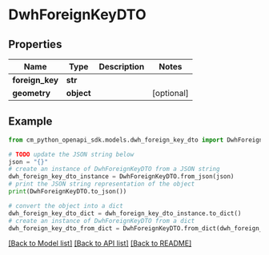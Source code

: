 # DwhForeignKeyDTO


## Properties

Name | Type | Description | Notes
------------ | ------------- | ------------- | -------------
**foreign_key** | **str** |  | 
**geometry** | **object** |  | [optional] 

## Example

```python
from cm_python_openapi_sdk.models.dwh_foreign_key_dto import DwhForeignKeyDTO

# TODO update the JSON string below
json = "{}"
# create an instance of DwhForeignKeyDTO from a JSON string
dwh_foreign_key_dto_instance = DwhForeignKeyDTO.from_json(json)
# print the JSON string representation of the object
print(DwhForeignKeyDTO.to_json())

# convert the object into a dict
dwh_foreign_key_dto_dict = dwh_foreign_key_dto_instance.to_dict()
# create an instance of DwhForeignKeyDTO from a dict
dwh_foreign_key_dto_from_dict = DwhForeignKeyDTO.from_dict(dwh_foreign_key_dto_dict)
```
[[Back to Model list]](../README.md#documentation-for-models) [[Back to API list]](../README.md#documentation-for-api-endpoints) [[Back to README]](../README.md)


